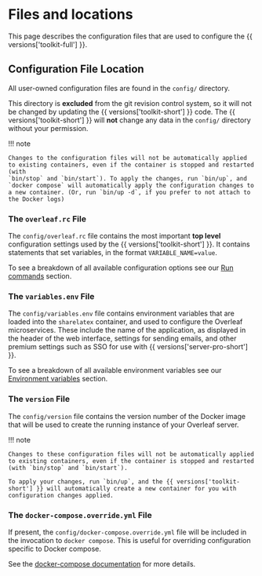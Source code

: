 # Files and locations

This page describes the configuration files that are used to configure the {{ versions['toolkit-full'] }}.

## Configuration File Location ##

All user-owned configuration files are found in the `config/` directory.

This directory is **excluded** from the git revision control system, so it will not be changed by updating the {{ versions['toolkit-short'] }} code. The {{ versions['toolkit-short'] }} will **not** change any data in the `config/` directory without your permission.

!!! note

    Changes to the configuration files will not be automatically applied to existing containers, even if the container is stopped and restarted (with
    `bin/stop` and `bin/start`). To apply the changes, run `bin/up`, and `docker compose` will automatically apply the configuration changes to a new container. (Or, run `bin/up -d`, if you prefer to not attach to the Docker logs)

### The `overleaf.rc` File ##

The `config/overleaf.rc` file contains the most important **top level** configuration settings used by the {{ versions['toolkit-short'] }}. It contains statements that set variables, in the format `VARIABLE_NAME=value`.

To see a breakdown of all available configuration options see our [Run commands](run-commands.md) section.

### The `variables.env` File ##

The `config/variables.env` file contains environment variables that are loaded into the `sharelatex` container, and used to configure the Overleaf microservices. These include the name of the application, as displayed in the header of the web interface, settings for sending emails, and other premium settings such as SSO for use with {{ versions['server-pro-short'] }}.

To see a breakdown of all available environment variables see our [Environment variables](environment-variables.md) section.

### The `version` File ##

The `config/version` file contains the version number of the Docker image that will be used to create the running instance of your Overleaf server.

!!! note

    Changes to these configuration files will not be automatically applied to existing containers, even if the container is stopped and restarted (with `bin/stop` and `bin/start`). 
    
    To apply your changes, run `bin/up`, and the {{ versions['toolkit-short'] }} will automatically create a new container for you with configuration changes applied. 

### The `docker-compose.override.yml` File ###

If present, the `config/docker-compose.override.yml` file will be included in the invocation to `docker compose`. This is useful for overriding configuration specific to Docker compose.

See the [docker-compose documentation](https://docs.docker.com/compose/extends/#adding-and-overriding-configuration) for more details.